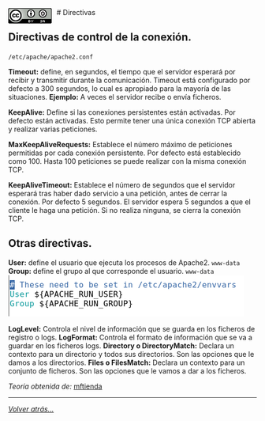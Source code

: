 <img src="./imagenes/MI-LICENCIA88x31.png" style="float: left; margin-right: 10px;" />
# Directivas

## Directivas de control de la conexión.

``/etc/apache/apache2.conf``

**Timeout:** define, en segundos, el tiempo que el servidor esperará por recibir y transmitir durante la comunicación. Timeout está configurado por defecto a 300 segundos, lo cual es apropiado para la mayoría de las situaciones.
**Ejemplo:** A veces el servidor recibe o envía ficheros.

**KeepAlive:** Define si las conexiones persistentes están activadas. Por defecto están activadas.
Esto permite tener una única conexión TCP abierta y realizar varias peticiones.

**MaxKeepAliveRequests:** Establece el número máximo de peticiones permitidas por cada conexión persistente. Por defecto está establecido como 100.
Hasta 100 peticiones se puede realizar con la misma conexión TCP.

**KeepAliveTimeout:** Establece el número de segundos que el servidor esperará tras haber dado servicio a una petición, antes de cerrar la conexión. Por defecto 5 segundos.
El servidor espera 5 segundos a que el cliente le haga una petición. Si no realiza ninguna, se cierra la conexión TCP.

## Otras directivas.
**User:** define el usuario que ejecuta los procesos de Apache2. ``www-data``
**Group:** define el grupo al que corresponde el usuario. ``www-data``
![imagenusuariosygrupos](/imagenes/apache2/usuarioygrupoDirectivas.png)

**LogLevel:** Controla el nivel de información que se guarda en los ficheros de registro o logs.
**LogFormat:** Controla el formato de información que se va a guardar en los ficheros logs.
**Directory o DirectoryMatch:** Declara un contexto para un directorio y todos sus directorios. Son las opciones que le damos a los directorios.
**Files o FilesMatch:** Declara un contexto para un conjunto de ficheros. Son las opciones que le vamos a dar a los ficheros.

*Teoría obtenida de:* [mftienda](https://github.com/mftienda)
_________________________________________________
*[Volver atrás...](../../README.md)*